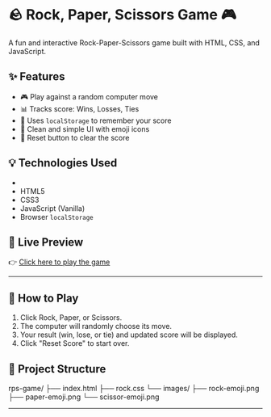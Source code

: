# 🪨 Rock, Paper, Scissors Game 🎮

A fun and interactive Rock-Paper-Scissors game built with HTML, CSS, and JavaScript.

## ✨ Features

- 🎮 Play against a random computer move
- 📊 Tracks score: Wins, Losses, Ties
- 🧠 Uses `localStorage` to remember your score
- 🎨 Clean and simple UI with emoji icons
- 🔁 Reset button to clear the score

## 💡 Technologies Used
-
- HTML5
- CSS3
- JavaScript (Vanilla)
- Browser `localStorage`

## 🚀 Live Preview

👉 [Click here to play the game](https://fatimanisar678.github.io/rps-game/)

---

## 🚀 How to Play

1. Click Rock, Paper, or Scissors.
2. The computer will randomly choose its move.
3. Your result (win, lose, or tie) and updated score will be displayed.
4. Click "Reset Score" to start over.

## 📂 Project Structure
  rps-game/
├── index.html
├── rock.css
└── images/
    ├── rock-emoji.png
    ├── paper-emoji.png
    └── scissor-emoji.png

---




  
  

